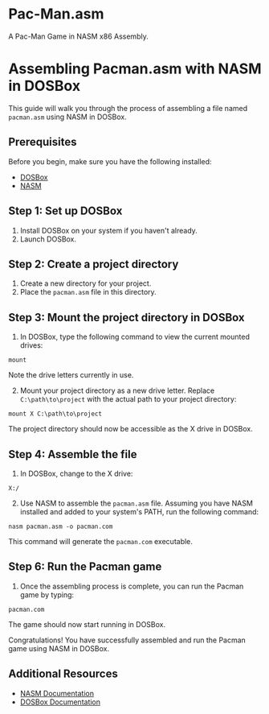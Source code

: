 # Pac-Man.asm
A Pac-Man Game in NASM x86 Assembly.


# Assembling Pacman.asm with NASM in DOSBox

This guide will walk you through the process of assembling a file named `pacman.asm` using NASM in DOSBox.

## Prerequisites

Before you begin, make sure you have the following installed:

- [DOSBox](https://www.dosbox.com/download.php)
- [NASM](https://www.nasm.us/)

## Step 1: Set up DOSBox

1. Install DOSBox on your system if you haven't already.
2. Launch DOSBox.

## Step 2: Create a project directory

1. Create a new directory for your project.
2. Place the `pacman.asm` file in this directory.

## Step 3: Mount the project directory in DOSBox

1. In DOSBox, type the following command to view the current mounted drives:

```mount```


Note the drive letters currently in use.

2. Mount your project directory as a new drive letter. Replace `C:\path\to\project` with the actual path to your project directory:

```mount X C:\path\to\project```


The project directory should now be accessible as the X drive in DOSBox.

## Step 4: Assemble the file

1. In DOSBox, change to the X drive:

```X:/```


2. Use NASM to assemble the `pacman.asm` file. Assuming you have NASM installed and added to your system's PATH, run the following command:

```nasm pacman.asm -o pacman.com```


This command will generate the `pacman.com` executable.

## Step 6: Run the Pacman game

1. Once the assembling process is complete, you can run the Pacman game by typing:

```pacman.com```




The game should now start running in DOSBox.

Congratulations! You have successfully assembled and run the Pacman game using NASM in DOSBox.

## Additional Resources

- [NASM Documentation](https://www.nasm.us/doc/)
- [DOSBox Documentation](https://www.dosbox.com/wiki/Main_Page)






